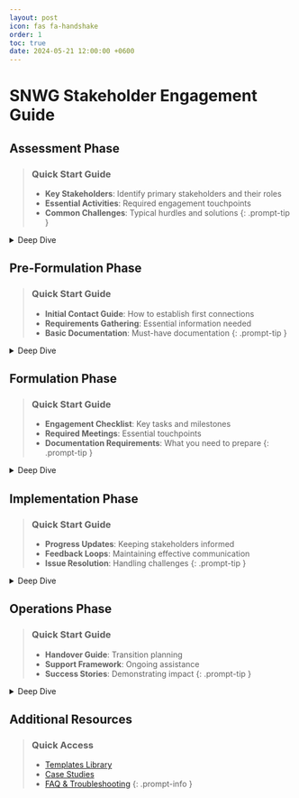 ```yaml
---
layout: post
icon: fas fa-handshake
order: 1
toc: true
date: 2024-05-21 12:00:00 +0600
---
```


# SNWG Stakeholder Engagement Guide

## Assessment Phase
<!-- Quick Start Guide -->
> ### Quick Start Guide
> - **Key Stakeholders**: Identify primary stakeholders and their roles
> - **Essential Activities**: Required engagement touchpoints
> - **Common Challenges**: Typical hurdles and solutions
{: .prompt-tip }

<!-- Deep Dive -->
<details>
<summary>Deep Dive</summary>

### Stakeholder Mapping
Comprehensive guide to identifying and categorizing stakeholders

### Engagement Strategies
Detailed approaches for different stakeholder types

### Documentation Templates
Complete set of required templates and examples
</details>

## Pre-Formulation Phase
> ### Quick Start Guide
> - **Initial Contact Guide**: How to establish first connections
> - **Requirements Gathering**: Essential information needed
> - **Basic Documentation**: Must-have documentation
{: .prompt-tip }

<details>
<summary>Deep Dive</summary>

### Co-Design Principles
Understanding and implementing co-design effectively

### Stakeholder Analysis
In-depth stakeholder needs assessment

### Communication Plans
Developing comprehensive engagement strategies
</details>

## Formulation Phase
> ### Quick Start Guide
> - **Engagement Checklist**: Key tasks and milestones
> - **Required Meetings**: Essential touchpoints
> - **Documentation Requirements**: What you need to prepare
{: .prompt-tip }

<details>
<summary>Deep Dive</summary>

### Detailed Planning
Comprehensive engagement planning

### Risk Assessment
Identifying and mitigating engagement risks

### Feedback Integration
Incorporating stakeholder input effectively
</details>

## Implementation Phase
> ### Quick Start Guide
> - **Progress Updates**: Keeping stakeholders informed
> - **Feedback Loops**: Maintaining effective communication
> - **Issue Resolution**: Handling challenges
{: .prompt-tip }

<details>
<summary>Deep Dive</summary>

### Stakeholder Management
Long-term engagement strategies

### Change Communication
Managing and communicating changes

### Success Metrics
Measuring engagement effectiveness
</details>

## Operations Phase
> ### Quick Start Guide
> - **Handover Guide**: Transition planning
> - **Support Framework**: Ongoing assistance
> - **Success Stories**: Demonstrating impact
{: .prompt-tip }

<details>
<summary>Deep Dive</summary>

### Long-term Engagement
Maintaining stakeholder relationships

### Impact Assessment
Measuring long-term success

### Case Studies
Learning from previous projects
</details>

## Additional Resources

> ### Quick Access
> - [Templates Library](/resources/templates)
> - [Case Studies](/resources/case-studies)
> - [FAQ & Troubleshooting](/resources/faq)
{: .prompt-info }

